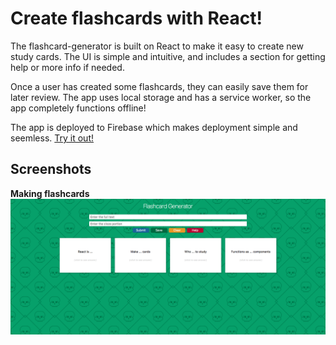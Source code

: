 # Create flashcards with React!
The flashcard-generator is built on React to make it easy to create new study cards. The UI is simple and intuitive, and includes a section for getting help or more info if needed.

Once a user has created some flashcards, they can easily save them for later review. The app uses local storage and has a service worker, so the app completely functions offline!

The app is deployed to Firebase which makes deployment simple and seemless. [Try it out!](https://flashcard-generator-ddf65.firebaseapp.com/)

## Screenshots
**Making flashcards**
![Cards](./docs/images/cards.png)
